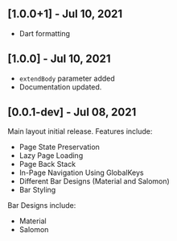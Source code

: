 ## [1.0.0+1] - Jul 10, 2021

 - Dart formatting
 
 ## [1.0.0] - Jul 10, 2021
 
  - `extendBody` parameter added
  - Documentation updated.

## [0.0.1-dev] - Jul 08, 2021

Main layout initial release. Features include:
 - Page State Preservation
 - Lazy Page Loading
 - Page Back Stack
 - In-Page Navigation Using GlobalKeys
 - Different Bar Designs (Material and Salomon)
 - Bar Styling
 
 Bar Designs include:
 - Material
 - Salomon